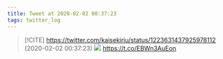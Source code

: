 ```yaml
---
title: Tweet at 2020-02-02 00:37:23
tags: twitter_log
---
```


> [!CITE] https://twitter.com/kaisekiriu/status/1223631437925978112 (2020-02-02 00:37:23)
> ![](https://twitter.com/kaisekiriu/status/1223631437925978112)
> https://t.co/EBWn3AuEon
